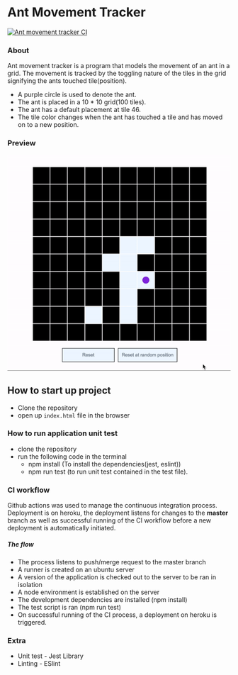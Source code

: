 # Ant Movement Tracker
[![Ant movement tracker CI](https://github.com/ChidiOkpala/Ant-Movement-Tracker/actions/workflows/build-test.yml/badge.svg)](https://github.com/ChidiOkpala/Ant-Movement-Tracker/actions/workflows/build-test.yml)

### About
Ant movement tracker is a program that models the movement of an ant in a grid.
The movement is tracked by the toggling nature of the tiles in the grid signifying the ants touched tile(position).

- A purple circle is used to denote the ant.
- The ant is placed in a 10 * 10 grid(100 tiles).
- The ant has a default placement at tile 46.
- The tile color changes when the ant has touched a tile and has moved on to a new position.

### Preview
![Visual representation of the ant movement tracker](./ant-movement-tracker.gif)

## How to start up project
- Clone the repository
- open up `index.html` file in the browser

### How to run application unit test
- clone the repository
- run the following code in the terminal
    - npm install (To install the dependencies(jest, eslint))
    - npm run test (to run unit test contained in the test file).
    
### CI workflow

Github actions was used to manage the continuous integration process.
Deployment is on heroku, the deployment listens for changes to the **master** branch as well as successful running of the CI workflow before a new deployment is automatically initiated.

##### The flow

- The process listens to push/merge request to the master branch
- A runner is created on an ubuntu server
- A version of the application is checked out to the server to be ran in isolation
- A node environment is established on the server
- The development dependencies are installed (npm install)
- The test script is ran (npm run test)
- On successful running of the CI process, a deployment on heroku is triggered.

### Extra
- Unit test - Jest Library
- Linting - ESlint
